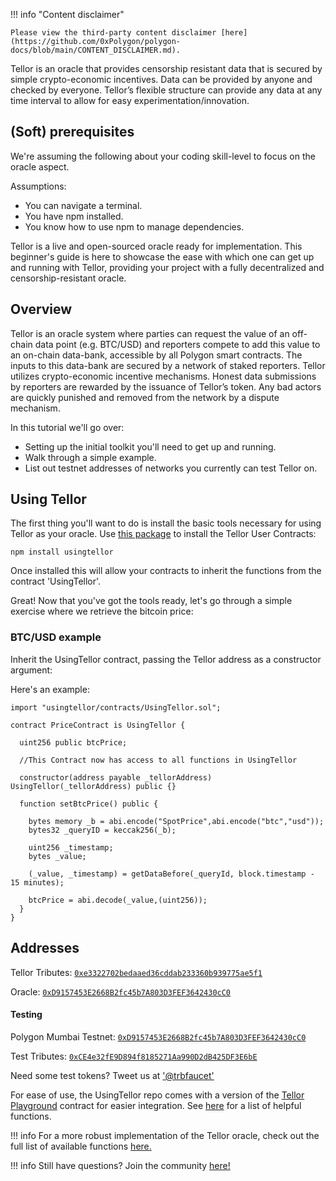 !!! info "Content disclaimer"

    Please view the third-party content disclaimer [here](https://github.com/0xPolygon/polygon-docs/blob/main/CONTENT_DISCLAIMER.md).

Tellor is an oracle that provides censorship resistant data that is secured by simple crypto-economic incentives. Data can be provided by anyone and checked by everyone. Tellor’s flexible structure can provide any data at any time interval to allow for easy experimentation/innovation.

## (Soft) prerequisites

We're assuming the following about your coding skill-level to focus on the oracle aspect.

Assumptions:

- You can navigate a terminal.
- You have npm installed.
- You know how to use npm to manage dependencies.

Tellor is a live and open-sourced oracle ready for implementation. This beginner's guide is here to showcase the ease with which one can get up and running with Tellor, providing your project with a fully decentralized and censorship-resistant oracle.

## Overview

Tellor is an oracle system where parties can request the value of an off-chain data point (e.g. BTC/USD) and reporters compete to add this value to an on-chain data-bank, accessible by all Polygon smart contracts. The inputs to this data-bank are secured by a network of staked reporters. Tellor utilizes crypto-economic incentive mechanisms. Honest data submissions by reporters are rewarded by the issuance of Tellor’s token. Any bad actors are quickly punished and removed from the network by a dispute mechanism.

In this tutorial we'll go over:

- Setting up the initial toolkit you'll need to get up and running.
- Walk through a simple example.
- List out testnet addresses of networks you currently can test Tellor on.

## Using Tellor

The first thing you'll want to do is install the basic tools necessary for using Tellor as your oracle. Use [this package](https://github.com/tellor-io/usingtellor) to install the Tellor User Contracts:

`npm install usingtellor`

Once installed this will allow your contracts to inherit the functions from the contract 'UsingTellor'.

Great! Now that you've got the tools ready, let's go through a simple exercise where we retrieve the bitcoin price:

### BTC/USD example

Inherit the UsingTellor contract, passing the Tellor address as a constructor argument:

Here's an example:

```solidity
import "usingtellor/contracts/UsingTellor.sol";

contract PriceContract is UsingTellor {

  uint256 public btcPrice;

  //This Contract now has access to all functions in UsingTellor

  constructor(address payable _tellorAddress) UsingTellor(_tellorAddress) public {}

  function setBtcPrice() public {

    bytes memory _b = abi.encode("SpotPrice",abi.encode("btc","usd"));
    bytes32 _queryID = keccak256(_b);

    uint256 _timestamp;
    bytes _value;

    (_value, _timestamp) = getDataBefore(_queryId, block.timestamp - 15 minutes);

    btcPrice = abi.decode(_value,(uint256));
  }
}
```

## Addresses

Tellor Tributes: [`0xe3322702bedaaed36cddab233360b939775ae5f1`](https://polygonscan.com/token/0xe3322702bedaaed36cddab233360b939775ae5f1#code)

Oracle: [`0xD9157453E2668B2fc45b7A803D3FEF3642430cC0`](https://polygonscan.com/address/0xD9157453E2668B2fc45b7A803D3FEF3642430cC0#code)

#### Testing

Polygon Mumbai Testnet: [`0xD9157453E2668B2fc45b7A803D3FEF3642430cC0`](https://mumbai.polygonscan.com/address/0xD9157453E2668B2fc45b7A803D3FEF3642430cC0/contracts#code)

Test Tributes: [`0xCE4e32fE9D894f8185271Aa990D2dB425DF3E6bE`](https://mumbai.polygonscan.com/token/0xCE4e32fE9D894f8185271Aa990D2dB425DF3E6bE#code)

Need some test tokens? Tweet us at ['@trbfaucet'](https://twitter.com/trbfaucet)

For ease of use, the  UsingTellor  repo comes with a version of the [Tellor Playground](https://github.com/tellor-io/TellorPlayground) contract for easier integration. See [here](https://github.com/tellor-io/sampleUsingTellor#tellor-playground) for a list of helpful functions.

!!! info
    For a more robust implementation of the Tellor oracle, check out the full list of available functions [here.](https://github.com/tellor-io/usingtellor/blob/master/README.md)

!!! info
    Still have questions? Join the community [here!](https://discord.gg/tellor)

